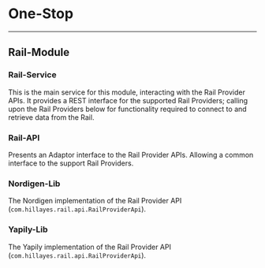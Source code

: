 
# One-Stop

---
## Rail-Module
### Rail-Service
This is the main service for this module, interacting with the Rail Provider APIs.
It provides a REST interface for the supported Rail Providers; calling upon the
Rail Providers below for functionality required to connect to and retrieve data from
the Rail.

### Rail-API
Presents an Adaptor interface to the Rail Provider APIs. Allowing a common
interface to the support Rail Providers.

### Nordigen-Lib
The Nordigen implementation of the Rail Provider API (`com.hillayes.rail.api.RailProviderApi`).

### Yapily-Lib
The Yapily implementation of the Rail Provider API (`com.hillayes.rail.api.RailProviderApi`).
